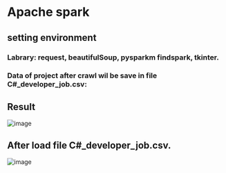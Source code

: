 # Apache spark

## setting environment
### Labrary: request, beautifulSoup, pysparkm findspark, tkinter.

### Data of project after crawl wil be save in file C#_developer_job.csv:

## Result
![image](https://github.com/datt46999/Apache-Spark/assets/125117718/38f80ab4-bbef-459d-84b4-4dedc98b71f8)

## After load file C#_developer_job.csv.  

![image](https://github.com/datt46999/Apache-Spark/assets/125117718/5032039c-9214-4022-b02b-c191cc59ebff)
